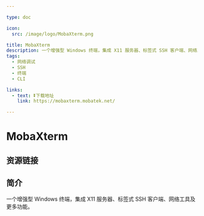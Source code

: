 ```yaml
---

type: doc

icon:
  src: /image/logo/MobaXterm.png

title: MobaXterm
description: 一个增强型 Windows 终端，集成 X11 服务器、标签式 SSH 客户端、网络工具及更多功能。
tags:
  - 网络调试
  - SSH
  - 终端
  - CLI

links:
  - text: ⏬下载地址
    link: https://mobaxterm.mobatek.net/

---
```


<ShowLogo />

# MobaXterm

<ShowTags />

<ShowBreadcrumb />

## 资源链接

<ShowLinks />

## 简介

一个增强型 Windows 终端，集成 X11 服务器、标签式 SSH 客户端、网络工具及更多功能。
